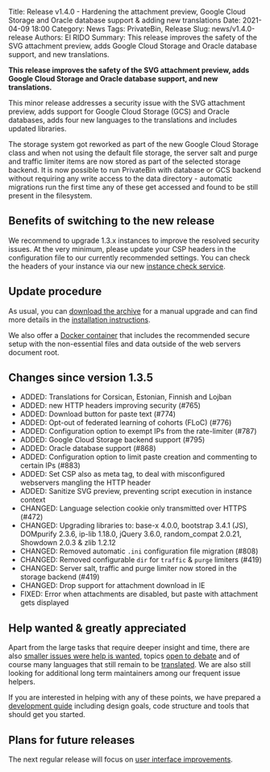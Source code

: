 Title: Release v1.4.0 - Hardening the attachment preview, Google Cloud Storage and Oracle database support & adding new translations
Date: 2021-04-09 18:00
Category: News
Tags: PrivateBin, Release
Slug: news/v1.4.0-release
Authors: El RIDO
Summary: This release improves the safety of the SVG attachment preview, adds Google Cloud Storage and Oracle database support, and new translations.

**This release improves the safety of the SVG attachment preview, adds Google Cloud Storage and Oracle database support, and new translations.**

This minor release addresses a security issue with the SVG attachment preview, adds support for Google Cloud Storage (GCS) and Oracle databases, adds four new languages to the translations and includes updated libraries.

The storage system got reworked as part of the new Google Cloud Storage class and when not using the default file storage, the server salt and purge and traffic limiter items are now stored as part of the selected storage backend. It is now possible to run PrivateBin with database or GCS backend without requiring any write access to the data directory - automatic migrations run the first time any of these get accessed and found to be still present in the filesystem.

## Benefits of switching to the new release

We recommend to upgrade 1.3.x instances to improve the resolved security issues. At the very minimum, please update your CSP headers in the configuration file to our currently recommended settings. You can check the headers of your instance via our new [instance check service](https://privatebin.info/directory/check).

## Update procedure

As usual, you can [download the archive](https://github.com/PrivateBin/PrivateBin/releases/latest) for a manual upgrade and can find more details in the [installation instructions](https://github.com/PrivateBin/PrivateBin/blob/master/INSTALL.md#installation).

We also offer a [Docker container](https://hub.docker.com/r/privatebin/nginx-fpm-alpine/) that includes the recommended secure setup with the non-essential files and data outside of the web servers document root.

## Changes since version 1.3.5

* ADDED: Translations for Corsican, Estonian, Finnish and Lojban
* ADDED: new HTTP headers improving security (#765)
* ADDED: Download button for paste text (#774)
* ADDED: Opt-out of federated learning of cohorts (FLoC) (#776)
* ADDED: Configuration option to exempt IPs from the rate-limiter (#787)
* ADDED: Google Cloud Storage backend support (#795)
* ADDED: Oracle database support (#868)
* ADDED: Configuration option to limit paste creation and commenting to certain IPs (#883)
* ADDED: Set CSP also as meta tag, to deal with misconfigured webservers mangling the HTTP header
* ADDED: Sanitize SVG preview, preventing script execution in instance context
* CHANGED: Language selection cookie only transmitted over HTTPS (#472)
* CHANGED: Upgrading libraries to: base-x 4.0.0, bootstrap 3.4.1 (JS), DOMpurify 2.3.6, ip-lib 1.18.0, jQuery 3.6.0, random_compat 2.0.21, Showdown 2.0.3 & zlib 1.2.12
* CHANGED: Removed automatic `.ini` configuration file migration (#808)
* CHANGED: Removed configurable `dir` for `traffic` & `purge` limiters (#419)
* CHANGED: Server salt, traffic and purge limiter now stored in the storage backend (#419)
* CHANGED: Drop support for attachment download in IE
* FIXED: Error when attachments are disabled, but paste with attachment gets displayed

## Help wanted & greatly appreciated

Apart from the large tasks that require deeper insight and time, there are also [smaller issues were help is wanted](https://github.com/PrivateBin/PrivateBin/issues?q=is%3Aopen+is%3Aissue+label%3A%22help+wanted%22), topics [open to debate](https://github.com/PrivateBin/PrivateBin/issues?utf8=%E2%9C%93&q=is%3Aopen+is%3Aissue+label%3A%22discuss+me%22+) and of course many languages that still remain to be [translated](https://github.com/PrivateBin/PrivateBin/wiki/Translation). We are also still looking for additional long term maintainers among our frequent issue helpers.

If you are interested in helping with any of these points, we have prepared a [development guide](https://github.com/PrivateBin/PrivateBin/wiki/Development) including design goals, code structure and tools that should get you started.

## Plans for future releases

The next regular release will focus on [user interface improvements](https://github.com/PrivateBin/PrivateBin/milestone/6).

